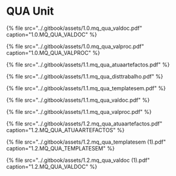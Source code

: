 # QUA Unit



{% file src="../.gitbook/assets/1.0.mq\_qua\_valdoc.pdf" caption="1.0.MQ\_QUA\_VALDOC" %}

{% file src="../.gitbook/assets/1.0.mq\_qua\_valproc.pdf" caption="1.0.MQ\_QUA\_VALPROC" %}

{% file src="../.gitbook/assets/1.1.mq\_qua\_atuaartefactos.pdf" %}

{% file src="../.gitbook/assets/1.1.mq\_qua\_disttrabalho.pdf" %}

{% file src="../.gitbook/assets/1.1.mq\_qua\_templatesem.pdf" %}

{% file src="../.gitbook/assets/1.1.mq\_qua\_valdoc.pdf" %}

{% file src="../.gitbook/assets/1.1.mq\_qua\_valproc.pdf" %}

{% file src="../.gitbook/assets/1.2.mq\_qua\_atuaartefactos.pdf" caption="1.2.MQ\_QUA\_ATUAARTEFACTOS" %}

{% file src="../.gitbook/assets/1.2.mq\_qua\_templatesem \(1\).pdf" caption="1.2.MQ\_QUA\_TEMPLATESEM" %}

{% file src="../.gitbook/assets/1.2.mq\_qua\_valdoc \(1\).pdf" caption="1.2.MQ\_QUA\_VALDOC" %}

